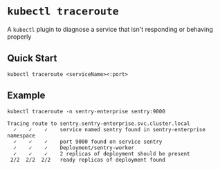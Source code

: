 # `kubectl traceroute`

A `kubectl` plugin to diagnose a service that isn't responding or behaving properly

## Quick Start

```
kubectl traceroute <serviceName><:port>
```

## Example

```
kubectl traceroute -n sentry-enterprise sentry:9000

Tracing route to sentry.sentry-enterprise.svc.cluster.local
  ✓    ✓    ✓    service named sentry found in sentry-enterprise namespace
  ✓    ✓    ✓    port 9000 found on service sentry
  ✓    ✓    ✓    Deployment/sentry-worker
  ✓    ✓    ✓    2 replicas of deployment should be present
 2/2  2/2  2/2   ready replicas of deployment found

```



